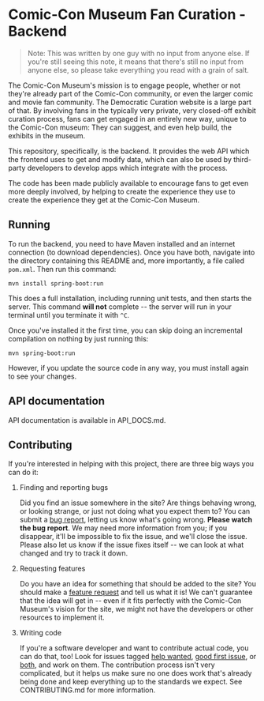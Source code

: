 # Comic-Con Museum Fan Curation - Backend

> Note: This was written by one guy with no input from anyone else. If you're
> still seeing this note, it means that there's still no input from anyone
> else, so please take everything you read with a grain of salt.

The Comic-Con Museum's mission is to engage people, whether or not they're
already part of the Comic-Con community, or even the larger comic and movie
fan community. The Democratic Curation website is a large part of that. By
involving fans in the typically very private, very closed-off exhibit curation
process, fans can get engaged in an entirely new way, unique to the Comic-Con
museum: They can suggest, and even help build, the exhibits in the museum.

This repository, specifically, is the backend. It provides the web API which
the frontend uses to get and modify data, which can also be used by
third-party developers to develop apps which integrate with the process.

The code has been made publicly available to encourage fans to get even more
deeply involved, by helping to create the experience they use to create the
experience they get at the Comic-Con Museum.

## Running

To run the backend, you need to have Maven installed and an internet
connection (to download dependencies). Once you have both, navigate into the
directory containing this README and, more importantly, a file called
`pom.xml`. Then run this command:

```
mvn install spring-boot:run
```

This does a full installation, including running unit tests, and then starts
the server. This command **will not** complete -- the server will run in your
terminal until you terminate it with `^C`.

Once you've installed it the first time, you can skip doing an incremental
compilation on nothing by just running this:

```
mvn spring-boot:run
```

However, if you update the source code in any way, you must install again to
see your changes.

## API documentation

API documentation is available in API_DOCS.md.

## Contributing

If you're interested in helping with this project, there are three big ways
you can do it:

1. Finding and reporting bugs

    Did you find an issue somewhere in the site? Are things behaving wrong, or
    looking strange, or just not doing what you expect them to? You can submit
    a [bug report][gh-br-template], letting us know what's going wrong. 
    **Please watch the bug report**. We may need more information from you; if
    you disappear, it'll be impossible to fix the issue, and we'll close the
    issue. Please also let us know if the issue fixes itself -- we can look
    at what changed and try to track it down.

2. Requesting features

    Do you have an idea for something that should be added to the site? You
    should make a [feature request][gh-fr-template] and tell us what it is! We
    can't guarantee that the idea will get in -- even if it fits perfectly
    with the Comic-Con Museum's vision for the site, we might not have the
    developers or other resources to implement it.
    
3. Writing code

    If you're a software developer and want to contribute actual code, you can
    do that, too! Look for issues tagged [help wanted][gh-hw-search],
    [good first issue][gh-gfi-search], or [both][gh-hw-gfi-search], and work
    on them. The contribution process isn't very complicated, but it helps us
    make sure no one does work that's already being done and keep everything
    up to the standards we expect. See CONTRIBUTING.md for more information.

 [gh-br-template]: https://github.com/Comic-ConMuseum/fan-curation-spring/issues/new?template=bug-report.md
 [gh-fr-template]: https://github.com/Comic-ConMuseum/fan-curation-spring/issues/new?template=feature_request.md
 [gh-gfi-search]: https://github.com/Comic-ConMuseum/fan-curation-spring/labels/good%20first%20issue
 [gh-hw-search]: https://github.com/Comic-ConMuseum/fan-curation-spring/labels/help%20wanted
 [gh-hw-gfi-search]: https://github.com/Comic-ConMuseum/fan-curation-spring/issues?q=is%3Aopen+label%3A%22good+first+issue%22+label%3A%22help+wanted%22
